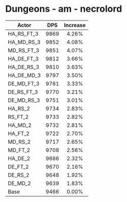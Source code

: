 # Dungeons - am - necrolord
| Actor | DPS | Increase |
|---|:---:|:---:|
|HA_RS_FT_3|9869|4.26%|
|HA_MD_RS_3|9852|4.08%|
|MD_RS_FT_3|9851|4.07%|
|HA_DE_FT_3|9812|3.66%|
|HA_DE_RS_3|9810|3.63%|
|HA_DE_MD_3|9797|3.50%|
|DE_MD_FT_3|9781|3.33%|
|DE_RS_FT_3|9770|3.21%|
|DE_MD_RS_3|9751|3.01%|
|HA_RS_2|9734|2.83%|
|RS_FT_2|9733|2.82%|
|HA_MD_2|9732|2.81%|
|HA_FT_2|9722|2.70%|
|MD_RS_2|9717|2.65%|
|MD_FT_2|9708|2.56%|
|HA_DE_2|9686|2.32%|
|DE_FT_2|9670|2.16%|
|DE_RS_2|9648|1.92%|
|DE_MD_2|9639|1.83%|
|Base|9466|0.00%|
